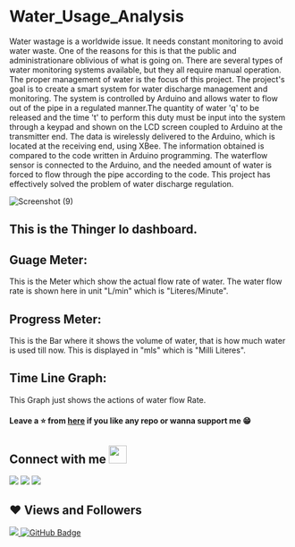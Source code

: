 # Water_Usage_Analysis
Water wastage is a worldwide issue. It needs constant monitoring to avoid water waste. One of the reasons for this is that the public and administrationare oblivious of what is going on. There are several types of water monitoring systems available, but they all require manual operation. The proper management of water is the focus of this project. The project's goal is to create a smart system for water discharge management and monitoring. The system is controlled by Arduino and allows water to flow out of the pipe in a regulated manner.The quantity of water 'q' to be released and the time 't' to perform this duty must be input into the system through a keypad and shown on the LCD screen coupled to Arduino at the transmitter end. The data is wirelessly delivered to the Arduino, which is located at the receiving end, using XBee. The information obtained is compared to the code written in Arduino programming. The waterflow sensor is connected to the Arduino, and the needed amount of water is forced to flow through the pipe according to the code. This project has effectively solved the problem of water discharge regulation.

![Screenshot (9)](https://user-images.githubusercontent.com/80565100/175603600-92faac7d-3d53-4d7d-aa92-42db8fb3c79c.png)
## This is the Thinger Io dashboard.
## Guage Meter:
 This is the Meter which show the actual flow rate of water. The water flow rate is shown here in unit "L/min" which is "Literes/Minute".
## Progress Meter:
 This is the Bar where it shows the volume of water, that is how much water is used till now. This is displayed in "mls" which is "Milli Literes".
## Time Line Graph:
 This Graph just shows the actions of water flow Rate.
 
 #### Leave a ⭐ from [here](https://github.com/nabilpatel4012) if you like any repo or wanna support me 😁        
## Connect with me <img src="https://raw.githubusercontent.com/ShahriarShafin/ShahriarShafin/main/Assets/handshake.gif" height="32px">
<p align="left">

<a href = "https://www.linkedin.com/in/nabil-patel-38a81b20b/"><img src="https://img.icons8.com/fluent/48/000000/linkedin.png"/></a>
<a href = "https://twitter.com/NabilPatel4012"><img src="https://img.icons8.com/fluent/48/000000/twitter.png"/></a>
<a href = "https://www.instagram.com/nabil_patel_/"><img src="https://img.icons8.com/fluent/48/000000/instagram-new.png"/></a>

</p>


## ❤ Views and Followers
<a href="https://github.com/Meghna-DAS/github-profile-views-counter">
    <img src="https://komarev.com/ghpvc/?username=nabilpatel4012">
</a>
<a href="https://github.com/nabilpatel4012?tab=followers"><img src="https://img.shields.io/github/followers/nabilpatel4012?label=Followers&style=social" alt="GitHub Badge"></a>
